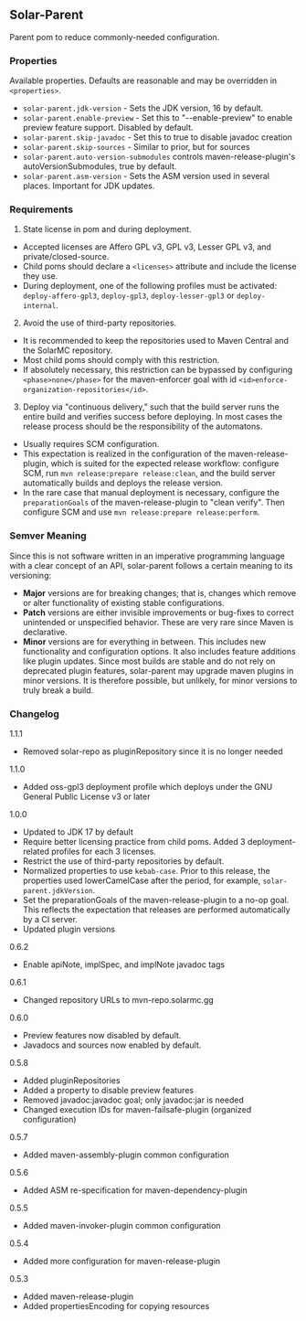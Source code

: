 
## Solar-Parent

Parent pom to reduce commonly-needed configuration.

### Properties

Available properties. Defaults are reasonable and may be overridden in `<properties>`.

* `solar-parent.jdk-version` - Sets the JDK version, 16 by default.
* `solar-parent.enable-preview` - Set this to "--enable-preview" to enable preview feature support. Disabled by default.
* `solar-parent.skip-javadoc` - Set this to true to disable javadoc creation
* `solar-parent.skip-sources` - Similar to prior, but for sources
* `solar-parent.auto-version-submodules` controls maven-release-plugin's autoVersionSubmodules, true by default.
* `solar-parent.asm-version` - Sets the ASM version used in several places. Important for JDK updates.

### Requirements

1. State license in pom and during deployment.
  * Accepted licenses are Affero GPL v3, GPL v3, Lesser GPL v3, and private/closed-source.
  * Child poms should declare a `<licenses>` attribute and include the license they use. 
  * During deployment, one of the following profiles must be activated: `deploy-affero-gpl3`, `deploy-gpl3`, `deploy-lesser-gpl3` or `deploy-internal`.
2. Avoid the use of third-party repositories. 
  * It is recommended to keep the repositories used to Maven Central and the SolarMC repository.
  * Most child poms should comply with this restriction.
  * If absolutely necessary, this restriction can be bypassed by configuring `<phase>none</phase>` for the maven-enforcer goal with id `<id>enforce-organization-repositories</id>`.
3. Deploy via "continuous delivery," such that the build server runs the entire build and verifies success before deploying. In most cases the release process should be the responsibility of the automatons.
  * Usually requires SCM configuration.
  * This expectation is realized in the configuration of the maven-release-plugin, which is suited for the expected release workflow: configure SCM, run `mvn release:prepare release:clean`, and the build server automatically builds and deploys the release version.
  * In the rare case that manual deployment is necessary, configure the `preparationGoals` of the maven-release-plugin to "clean verify". Then configure SCM and use `mvn release:prepare release:perform`.

### Semver Meaning

Since this is not software written in an imperative programming language with a clear concept of an API, solar-parent follows a certain meaning to
its versioning:

* **Major** versions are for breaking changes; that is, changes which remove or alter functionality of existing stable configurations.
* **Patch** versions are either invisible improvements or bug-fixes to correct unintended or unspecified behavior. These are very rare since Maven is declarative.
* **Minor** versions are for everything in between. This includes new functionality and configuration options. It also includes feature additions like plugin updates. Since most builds are stable and do not rely on deprecated plugin features, solar-parent may upgrade maven plugins in minor versions. It is therefore possible, but unlikely, for minor versions to truly break a build.

### Changelog

1.1.1

* Removed solar-repo as pluginRepository since it is no longer needed

1.1.0

* Added oss-gpl3 deployment profile which deploys under the GNU General Public License v3 or later

1.0.0

* Updated to JDK 17 by default
* Require better licensing practice from child poms.  Added 3 deployment-related profiles for each 3 licenses.
* Restrict the use of third-party repositories by default.
* Normalized properties to use `kebab-case`. Prior to this release, the properties used lowerCamelCase after the period, for example, `solar-parent.jdkVersion`.
* Set the preparationGoals of the maven-release-plugin to a no-op goal. This reflects the expectation that releases are performed automatically by a CI server.
* Updated plugin versions

0.6.2

* Enable apiNote, implSpec, and implNote javadoc tags

0.6.1

* Changed repository URLs to mvn-repo.solarmc.gg

0.6.0

* Preview features now disabled by default.
* Javadocs and sources now enabled by default.

0.5.8

* Added pluginRepositories
* Added a property to disable preview features
* Removed javadoc:javadoc goal; only javadoc:jar is needed
* Changed execution IDs for maven-failsafe-plugin (organized configuration)

0.5.7

* Added maven-assembly-plugin common configuration

0.5.6

* Added ASM re-specification for maven-dependency-plugin

0.5.5

* Added maven-invoker-plugin common configuration

0.5.4

* Added more configuration for maven-release-plugin

0.5.3

* Added maven-release-plugin
* Added propertiesEncoding for copying resources

